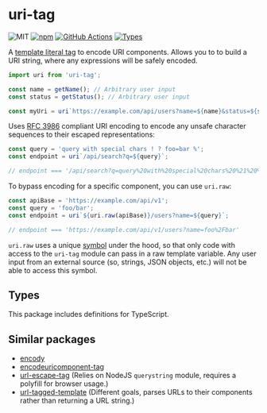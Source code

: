 
# uri-tag

![MIT](https://img.shields.io/npm/l/uri-tag?style=flat-square)
[![npm](https://img.shields.io/npm/v/uri-tag.svg?style=flat-square)](https://www.npmjs.com/package/uri-tag)
[![GitHub Actions](https://github.com/mkrause/uri-tag/actions/workflows/nodejs.yml/badge.svg)](https://github.com/mkrause/uri-tag/actions)
[![Types](https://img.shields.io/npm/types/uri-tag)](https://github.com/mkrause/uri-tag)

A [template literal tag](https://developer.mozilla.org/en-US/docs/Web/JavaScript/Reference/Template_literals) to encode URI components. Allows you to to build a URI string, where any expressions will be safely encoded.

```js
import uri from 'uri-tag';

const name = getName(); // Arbitrary user input
const status = getStatus(); // Arbitrary user input

const myUri = uri`https://example.com/api/users?name=${name}&status=${status}`;
```

Uses [RFC 3986](https://tools.ietf.org/html/rfc3986) compliant URI encoding to encode any unsafe character sequences to their escaped representations:

```js
const query = 'query with special chars ! ? foo=bar %';
const endpoint = uri`/api/search?q=${query}`;

// endpoint === '/api/search?q=query%20with%20special%20chars%20%21%20%3F%20foo%3Dbar%20%25'
```

To bypass encoding for a specific component, you can use `uri.raw`:

```js
const apiBase = 'https://example.com/api/v1';
const query = 'foo/bar';
const endpoint = uri`${uri.raw(apiBase)}/users?name=${query}`;

// endpoint === 'https://example.com/api/v1/users?name=foo%2Fbar'
```

`uri.raw` uses a unique [symbol](https://developer.mozilla.org/en-US/docs/Web/JavaScript/Reference/Global_Objects/Symbol) under the hood, so that only code with access to the `uri-tag` module can pass in a raw template variable. Any user input from an external source (so, strings, JSON objects, etc.) will not be able to access this symbol.


## Types

This package includes definitions for TypeScript.


## Similar packages

* [encody](https://www.npmjs.com/package/encody)
* [encodeuricomponent-tag](https://www.npmjs.com/package/encodeuricomponent-tag)
* [url-escape-tag](https://www.npmjs.com/package/url-escape-tag) (Relies on NodeJS `querystring` module, requires a polyfill for browser usage.)
* [url-tagged-template](https://www.npmjs.com/package/url-tagged-template) (Different goals, parses URLs to their components rather than returning a URL string.)
